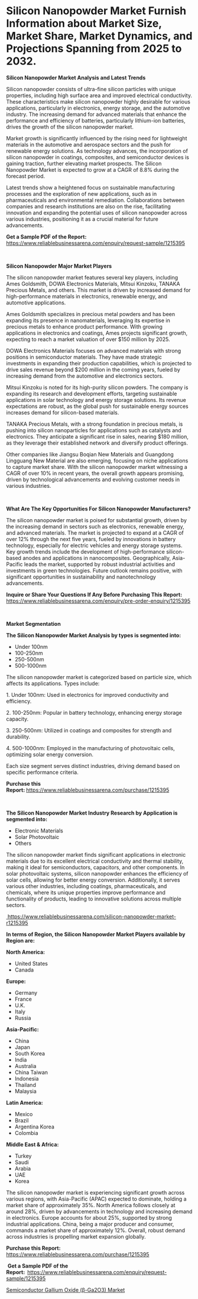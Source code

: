 <p><h1>Silicon Nanopowder Market Furnish Information about Market Size, Market Share, Market Dynamics, and Projections Spanning from 2025 to 2032.</h1></p><p><strong>Silicon Nanopowder Market Analysis and Latest Trends</strong></p>
<p><p>Silicon nanopowder consists of ultra-fine silicon particles with unique properties, including high surface area and improved electrical conductivity. These characteristics make silicon nanopowder highly desirable for various applications, particularly in electronics, energy storage, and the automotive industry. The increasing demand for advanced materials that enhance the performance and efficiency of batteries, particularly lithium-ion batteries, drives the growth of the silicon nanopowder market.</p><p>Market growth is significantly influenced by the rising need for lightweight materials in the automotive and aerospace sectors and the push for renewable energy solutions. As technology advances, the incorporation of silicon nanopowder in coatings, composites, and semiconductor devices is gaining traction, further elevating market prospects. The Silicon Nanopowder Market is expected to grow at a CAGR of 8.8% during the forecast period. </p><p>Latest trends show a heightened focus on sustainable manufacturing processes and the exploration of new applications, such as in pharmaceuticals and environmental remediation. Collaborations between companies and research institutions are also on the rise, facilitating innovation and expanding the potential uses of silicon nanopowder across various industries, positioning it as a crucial material for future advancements.</p></p>
<p><strong>Get a Sample PDF of the Report:&nbsp;</strong> <a href="https://www.reliablebusinessarena.com/enquiry/request-sample/1215395?utm_campaign=2177&utm_medium=2&utm_source=Github&utm_content=ia&utm_term=28032025&utm_id=silicon-nanopowder">https://www.reliablebusinessarena.com/enquiry/request-sample/1215395</a></p>
<p>&nbsp;</p>
<p><strong>Silicon Nanopowder Major Market Players</strong></p>
<p><p>The silicon nanopowder market features several key players, including Ames Goldsmith, DOWA Electronics Materials, Mitsui Kinzoku, TANAKA Precious Metals, and others. This market is driven by increased demand for high-performance materials in electronics, renewable energy, and automotive applications.</p><p>Ames Goldsmith specializes in precious metal powders and has been expanding its presence in nanomaterials, leveraging its expertise in precious metals to enhance product performance. With growing applications in electronics and coatings, Ames projects significant growth, expecting to reach a market valuation of over $150 million by 2025.</p><p>DOWA Electronics Materials focuses on advanced materials with strong positions in semiconductor materials. They have made strategic investments in expanding their production capabilities, which is projected to drive sales revenue beyond $200 million in the coming years, fueled by increasing demand from the automotive and electronics sectors.</p><p>Mitsui Kinzoku is noted for its high-purity silicon powders. The company is expanding its research and development efforts, targeting sustainable applications in solar technology and energy storage solutions. Its revenue expectations are robust, as the global push for sustainable energy sources increases demand for silicon-based materials.</p><p>TANAKA Precious Metals, with a strong foundation in precious metals, is pushing into silicon nanoparticles for applications such as catalysts and electronics. They anticipate a significant rise in sales, nearing $180 million, as they leverage their established network and diversify product offerings.</p><p>Other companies like Jiangsu Boqian New Materials and Guangdong Lingguang New Material are also emerging, focusing on niche applications to capture market share. With the silicon nanopowder market witnessing a CAGR of over 10% in recent years, the overall growth appears promising, driven by technological advancements and evolving customer needs in various industries.</p></p>
<p>&nbsp;</p>
<p><strong>What Are The Key Opportunities For Silicon Nanopowder Manufacturers?</strong></p>
<p><p>The silicon nanopowder market is poised for substantial growth, driven by the increasing demand in sectors such as electronics, renewable energy, and advanced materials. The market is projected to expand at a CAGR of over 12% through the next five years, fueled by innovations in battery technology, especially for electric vehicles and energy storage systems. Key growth trends include the development of high-performance silicon-based anodes and applications in nanocomposites. Geographically, Asia-Pacific leads the market, supported by robust industrial activities and investments in green technologies. Future outlook remains positive, with significant opportunities in sustainability and nanotechnology advancements.</p></p>
<p><strong>Inquire or Share Your Questions If Any Before Purchasing This Report:</strong> <a href="https://www.reliablebusinessarena.com/enquiry/pre-order-enquiry/1215395?utm_campaign=2177&utm_medium=2&utm_source=Github&utm_content=ia&utm_term=28032025&utm_id=silicon-nanopowder">https://www.reliablebusinessarena.com/enquiry/pre-order-enquiry/1215395</a></p>
<p>&nbsp;</p>
<p><strong>Market Segmentation</strong></p>
<p><strong>The Silicon Nanopowder Market Analysis by types is segmented into:</strong></p>
<p><ul><li>Under 100nm</li><li>100-250nm</li><li>250-500nm</li><li>500-1000nm</li></ul></p>
<p><p>The silicon nanopowder market is categorized based on particle size, which affects its applications. Types include: </p><p>1. Under 100nm: Used in electronics for improved conductivity and efficiency.</p><p>2. 100-250nm: Popular in battery technology, enhancing energy storage capacity.</p><p>3. 250-500nm: Utilized in coatings and composites for strength and durability.</p><p>4. 500-1000nm: Employed in the manufacturing of photovoltaic cells, optimizing solar energy conversion. </p><p>Each size segment serves distinct industries, driving demand based on specific performance criteria.</p></p>
<p><strong>Purchase this Report:&nbsp;</strong><a href="https://www.reliablebusinessarena.com/purchase/1215395?utm_campaign=2177&utm_medium=2&utm_source=Github&utm_content=ia&utm_term=28032025&utm_id=silicon-nanopowder">https://www.reliablebusinessarena.com/purchase/1215395</a></p>
<p>&nbsp;</p>
<p><strong>The Silicon Nanopowder Market Industry Research by Application is segmented into:</strong></p>
<p><ul><li>Electronic Materials</li><li>Solar Photovoltaic</li><li>Others</li></ul></p>
<p><p>The silicon nanopowder market finds significant applications in electronic materials due to its excellent electrical conductivity and thermal stability, making it ideal for semiconductors, capacitors, and other components. In solar photovoltaic systems, silicon nanopowder enhances the efficiency of solar cells, allowing for better energy conversion. Additionally, it serves various other industries, including coatings, pharmaceuticals, and chemicals, where its unique properties improve performance and functionality of products, leading to innovative solutions across multiple sectors.</p></p>
<p><a href="https://www.reliablebusinessarena.com/silicon-nanopowder-market-r1215395?utm_campaign=2177&utm_medium=2&utm_source=Github&utm_content=ia&utm_term=28032025&utm_id=silicon-nanopowder">&nbsp;https://www.reliablebusinessarena.com/silicon-nanopowder-market-r1215395</a></p>
<p><strong>In terms of Region, the Silicon Nanopowder Market Players available by Region are:</strong></p>
<p>
    <p> <strong> North America: </strong>
        <ul>
            <li>United States</li>
            <li>Canada</li>
        </ul>
        </p> 
    <p> <strong> Europe: </strong>
        <ul>
            <li>Germany</li>
            <li>France</li>
            <li>U.K.</li>
            <li>Italy</li>
            <li>Russia</li>
        </ul>
        </p> 
    <p> <strong> Asia-Pacific: </strong>
        <ul>
            <li>China</li>
            <li>Japan</li>
            <li>South Korea</li>
            <li>India</li>
            <li>Australia</li>
            <li>China Taiwan</li>
            <li>Indonesia</li>
            <li>Thailand</li>
            <li>Malaysia</li>
        </ul>
        </p> 
    <p> <strong> Latin America: </strong>
        <ul>
            <li>Mexico</li>
            <li>Brazil</li>
            <li>Argentina Korea</li>
            <li>Colombia</li>
        </ul>
        </p> 
    <p> <strong> Middle East & Africa: </strong>
        <ul>
            <li>Turkey</li>
            <li>Saudi</li>
            <li>Arabia</li>
            <li>UAE</li>
            <li>Korea</li>
        </ul>
    </p>
    </p>
<p><p>The silicon nanopowder market is experiencing significant growth across various regions, with Asia-Pacific (APAC) expected to dominate, holding a market share of approximately 35%. North America follows closely at around 28%, driven by advancements in technology and increasing demand in electronics. Europe accounts for about 25%, supported by strong industrial applications. China, being a major producer and consumer, commands a market share of approximately 12%. Overall, robust demand across industries is propelling market expansion globally.</p></p>
<p><strong>Purchase this Report: </strong><a href="https://www.reliablebusinessarena.com/purchase/1215395?utm_campaign=2177&utm_medium=2&utm_source=Github&utm_content=ia&utm_term=28032025&utm_id=silicon-nanopowder">https://www.reliablebusinessarena.com/purchase/1215395</a></p>
<p>&nbsp;<strong>Get a Sample PDF of the Report:&nbsp;&nbsp;</strong><a href="https://www.reliablebusinessarena.com/enquiry/request-sample/1215395?utm_campaign=2177&utm_medium=2&utm_source=Github&utm_content=ia&utm_term=28032025&utm_id=silicon-nanopowder">https://www.reliablebusinessarena.com/enquiry/request-sample/1215395</a></p>
<p><strong></strong></p>
<p><p><a href="https://github.com/SamiaChowdhury801/Market-Research-Report-List-2/blob/main/semiconductor-gallium-oxide-b-ga2o3-market.md?utm_campaign=2177&utm_medium=2&utm_source=Github&utm_content=ia&utm_term=28032025&utm_id=silicon-nanopowder">Semiconductor Gallium Oxide (β-Ga2O3) Market</a></p></p>